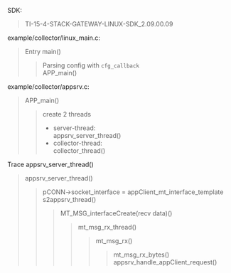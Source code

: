 
SDK: 
> TI-15-4-STACK-GATEWAY-LINUX-SDK_2.09.00.09

example/collector/linux_main.c: 
> Entry main()
> 
> > Parsing config with `cfg_callback`    
> > APP_main()
> > 
> 

example/collector/appsrv.c:  
> APP_main()
> 
> >  create 2 threads
> >  - server-thread:     
       appsrv_server_thread()
> >  - collector-thread:   
       collector_thread()
> > 
> 

Trace appsrv_server_thread()    
> appsrv_server_thread()    
>> pCONN->socket_interface = appClient_mt_interface_template    
>> s2appsrv_thread()    
>>> MT_MSG_interfaceCreate(recv data)()
>>>> mt_msg_rx_thread()    
>>>>> mt_msg_rx()    
>>>>>> mt_msg_rx_bytes()    
>>> appsrv_handle_appClient_request()    
> > 
> 
